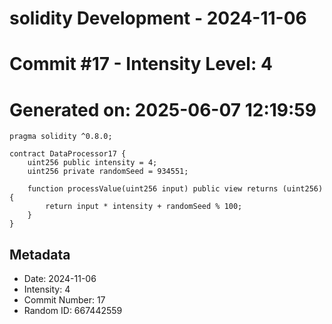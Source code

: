 ﻿# solidity Development - 2024-11-06
# Commit #17 - Intensity Level: 4
# Generated on: 2025-06-07 12:19:59
```solidity
pragma solidity ^0.8.0;

contract DataProcessor17 {
    uint256 public intensity = 4;
    uint256 private randomSeed = 934551;

    function processValue(uint256 input) public view returns (uint256) {
        return input * intensity + randomSeed % 100;
    }
}
```
## Metadata
- Date: 2024-11-06
- Intensity: 4
- Commit Number: 17
- Random ID: 667442559
